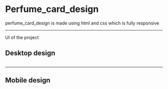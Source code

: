 # Perfume_card_design
perfume_card_design is made using html and css which is fully responsive
<hr>
UI of the project
<h2>Desktop design</h2>
<img src="https://user-images.githubusercontent.com/96978659/190918954-1cca4b91-aa0f-429f-9e54-3f35b6ad4b8a.JPG" alt=""/>
<hr>
<h2>Mobile design</h2>
<img src="https://user-images.githubusercontent.com/96978659/190918939-057ff844-6486-45fd-bac5-298fc3849a33.JPG" alt="" style="margin-left:30px;"/>

